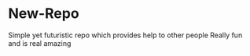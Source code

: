 # New-Repo
Simple yet futuristic repo which provides help to other people
Really fun and is real
amazing
